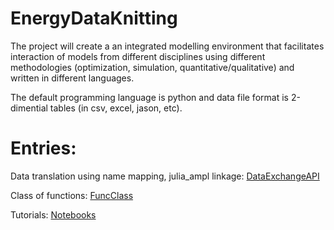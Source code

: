 # EnergyDataKnitting
The project will create a an integrated modelling environment that facilitates 
interaction of models from different disciplines using different methodologies (optimization, simulation,
quantitative/qualitative) and written in different languages. 

The default programming language is python and data file format is 2-dimential tables (in csv, excel, jason, etc).

# Entries:
Data translation using name mapping, julia_ampl linkage:
[DataExchangeAPI](Workplace/MathTrial/Julia-AMPL-master/julia_ampl)

Class of functions: [FuncClass](funcClass)

Tutorials: [Notebooks](tutorials)


